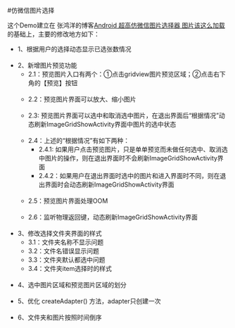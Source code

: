 #仿微信图片选择

这个Demo建立在 张鸿洋的博客[Android 超高仿微信图片选择器 图片该这么加载](http://blog.csdn.net/lmj623565791/article/details/39943731)
的基础上，主要的修改地方如下：
- 1、根据用户的选择动态显示已选张数情况<br><br>
- 2、新增图片预览功能<br>
  + 2.1：预览图片入口有两个：①点击gridview图片预览区域；②点击右下角的【预览】按钮<br><br>
  + 2.2：预览图片界面可以放大、缩小图片<br><br>
  + 2.3: 预览图片界面可以选中和取消选中图片，在退出界面后“根据情况”动态刷新ImageGridShowActivity界面中图片的选中状态<br><br>
  + 2.4：上述的“根据情况”有如下两种：<br>
    - 2.4.1: 如果用户点击预览图片，只是单单预览而未做任何选中、取消选中图片的操作，则在退出界面时不会刷新ImageGridShowActivity界面
    - 2.4.2：如果用户在退出界面时选中的图片和进入界面时不同，则在退出界面时会动态刷新ImageGridShowActivity界面<br><br>
  + 2.5：预览图片界面处理OOM<br><br>
  + 2.6：监听物理返回键，动态刷新ImageGridShowActivity界面<br><br>
- 3、修改选择文件夹界面的样式<br>
  + 3.1：文件夹名称不显示问题
  + 3.2：文件名错误显示问题
  + 3.3：文件夹默认都选中问题
  + 3.4：文件夹item选择时的样式<br><br>
- 4、选中图片区域和预览图片区域的划分<br><br>
- 5、优化 createAdapter() 方法，adapter只创建一次<br><br>
- 6、文件夹和图片按照时间倒序<br><br>
